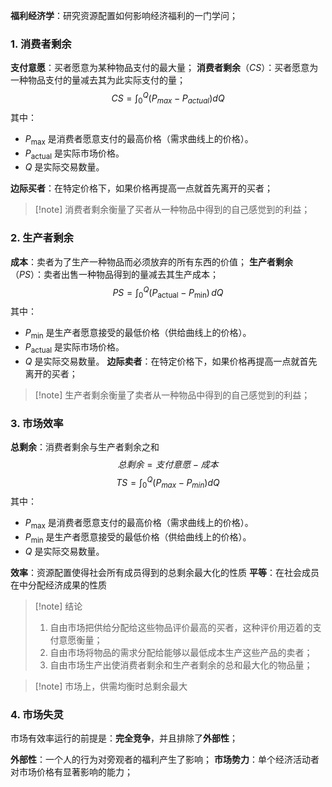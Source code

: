 **福利经济学**：研究资源配置如何影响经济福利的一门学问；

### 1. 消费者剩余

**支付意愿**：买者愿意为某种物品支付的最大量；
**消费者剩余**（$CS$）：买者愿意为一种物品支付的量减去其为此实际支付的量；
$$
CS = \int_{0}^{Q}(P_{max}-P_{actual})dQ
$$
其中：
- $P_{\text{max}}$ 是消费者愿意支付的最高价格（需求曲线上的价格）。
- $P_{\text{actual}}$ 是实际市场价格。
- $Q$ 是实际交易数量。

**边际买者**：在特定价格下，如果价格再提高一点就首先离开的买者；

> [!note] 消费者剩余衡量了买者从一种物品中得到的自己感觉到的利益；

### 2. 生产者剩余

**成本**：卖者为了生产一种物品而必须放弃的所有东西的价值；
**生产者剩余**（$PS$）：卖者出售一种物品得到的量减去其生产成本；
$$
PS = \int_{0}^{Q} (P_{\text{actual}} - P_{\text{min}}) \, dQ
$$
其中：
- $P_{\text{min}}$ 是生产者愿意接受的最低价格（供给曲线上的价格）。
- $P_{\text{actual}}$ 是实际市场价格。
- $Q$ 是实际交易数量。
**边际卖者**：在特定价格下，如果价格再提高一点就首先离开的买者；


> [!note] 生产者剩余衡量了卖者从一种物品中得到的自己感觉到的利益；


### 3. 市场效率

**总剩余**：消费者剩余与生产者剩余之和
$$
总剩余=支付意愿-成本
$$
$$
TS=\int_{0}^{Q}(P_{max}-P_{min})dQ
$$
其中：
- $P_{\text{max}}$ 是消费者愿意支付的最高价格（需求曲线上的价格）。
- $P_{\text{min}}$ 是生产者愿意接受的最低价格（供给曲线上的价格）。
- $Q$ 是实际交易数量。

**效率**：资源配置使得社会所有成员得到的总剩余最大化的性质
**平等**：在社会成员在中分配经济成果的性质

> [!note] 结论
> 1. 自由市场把供给分配给这些物品评价最高的买者，这种评价用迈着的支付意愿衡量；
> 2. 自由市场将物品的需求分配给能够以最低成本生产这些产品的卖者；
> 3. 自由市场生产出使消费者剩余和生产者剩余的总和最大化的物品量；


> [!note] 市场上，供需均衡时总剩余最大


### 4. 市场失灵

市场有效率运行的前提是：**完全竞争**，并且排除了**外部性**；

**外部性**：一个人的行为对旁观者的福利产生了影响；
**市场势力**：单个经济活动者对市场价格有显著影响的能力；


